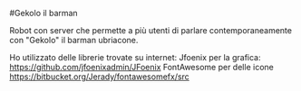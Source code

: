 #Gekolo il barman

Robot con server che permette a più utenti di parlare contemporaneamente con "Gekolo" il barman ubriacone.

Ho utilizzato delle librerie trovate su internet:
Jfoenix per la grafica: https://github.com/jfoenixadmin/JFoenix 
FontAwesome per delle icone https://bitbucket.org/Jerady/fontawesomefx/src

